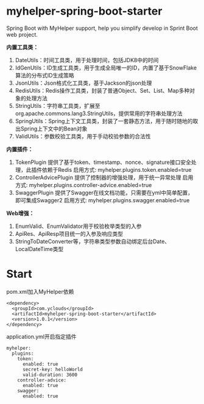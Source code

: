 # myhelper-spring-boot-starter
Spring Boot with MyHelper support, help you simplify develop in Sprint Boot web project.

**内置工具类：**
1. DateUtils：时间工具类，用于处理时间，包括JDK8中的时间
2. IdGenUtils：ID生成工具类，用于生成全局唯一的ID，内置了基于SnowFlake算法的分布式ID生成策略
3. JsonUtils：Json格式化工具类，基于Jackson的json处理
4. RedisUtils：Redis操作工具类，封装了普通Object、Set、List、Map多种对象的处理方法
5. StringUtils：字符串工具类，扩展至org.apache.commons.lang3.StringUtils，提供常用的字符串处理方法
6. SpringUtils：Spring上下文工具类，封装了一套静态方法，用于随时随地的取出Spring上下文中的Bean对象
7. ValidUtils：参数校验工具类，用于手动校验参数的合法性

**内置插件：**
1. TokenPlugin
提供了基于token、timestamp、nonce、signature接口安全处理，此插件依赖于Redis
启用方式: myhelper.plugins.token.enabled=true
2. ControllerAdvicePlugin
提供了控制器的增强处理，用于统一异常处理
启用方式: myhelper.plugins.controller-advice.enabled=true
3. SwaggerPlugin
提供了Swagger在线文档功能，只需要在yml中简单配置，即可集成Swagger2
启用方式: myhelper.plugins.swagger.enabled=true

**Web增强：**
1. EnumValid、EnumValidator用于校验枚举类型的入参
2. ApiRes、ApiResp项目统一的入参及响应类型
3. StringToDateConverter等，字符串类型参数自动绑定后台Date、LocalDateTime类型


# Start
pom.xml加入MyHelper依赖
```
<dependency>
  <groupId>com.yclouds</groupId>
  <artifactId>myhelper-spring-boot-starter</artifactId>
  <version>1.0.1</version>
</dependency>
```
application.yml开启指定插件
```
myhelper:
  plugins:
    token:
      enabled: true
      secret-key: helloWorld
      valid-duration: 3600
    controller-advice:
      enabled: true
    swagger:
      enabled: true
```

